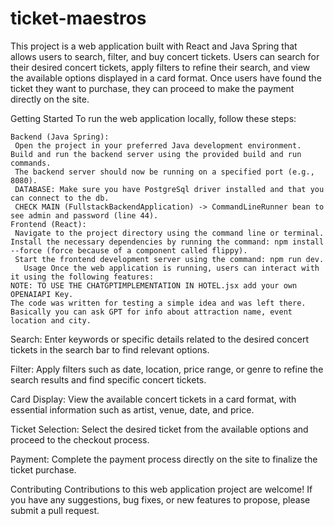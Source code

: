 # ticket-maestros

This project is a web application built with React and Java Spring that allows users to search, filter, and buy concert tickets.
 Users can search for their desired concert tickets, apply filters to refine their search, and view the available options displayed in a card format.
 Once users have found the ticket they want to purchase, they can proceed to make the payment directly on the site.

Getting Started To run the web application locally, follow these steps:


    Backend (Java Spring): 
     Open the project in your preferred Java development environment.
    Build and run the backend server using the provided build and run commands.
     The backend server should now be running on a specified port (e.g., 8080).
     DATABASE: Make sure you have PostgreSql driver installed and that you can connect to the db.
     CHECK MAIN (FullstackBackendApplication) -> CommandLineRunner bean to see admin and password (line 44).
    Frontend (React):
     Navigate to the project directory using the command line or terminal. 
    Install the necessary dependencies by running the command: npm install --force (force because of a component called flippy).
     Start the frontend development server using the command: npm run dev.     
       Usage Once the web application is running, users can interact with it using the following features:
    NOTE: TO USE THE CHATGPTIMPLEMENTATION IN HOTEL.jsx add your own OPENAIAPI Key. 
    The code was written for testing a simple idea and was left there. Basically you can ask GPT for info about attraction name, event location and city.

Search: Enter keywords or specific details related to the desired concert tickets in the search bar to find relevant options. 

Filter: Apply filters such as date, location, price range, or genre to refine the search results and find specific concert tickets. 

Card Display: View the available concert tickets in a card format, with essential information such as artist, venue, date, and price. 

Ticket Selection: Select the desired ticket from the available options and proceed to the checkout process.

 Payment: Complete the payment process directly on the site to finalize the ticket purchase.

Contributing Contributions to this web application project are welcome! If you have any suggestions, bug fixes, or new features to propose, please submit a pull request.
